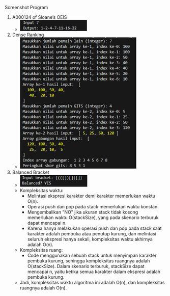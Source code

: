 Screenshot Program

1. A000124 of Sloane’s OEIS
   - ![Alt text](/1.jpg "Screenshot Program 1")
2. Dense Ranking
   - ![Alt text](/2.jpg "Screenshot Program 2")
3. Balanced Bracket
   - ![Alt text](/3.jpg "Screenshot Program 1")
   - Kompleksitas waktu:
     - Melintasi ekspresi karakter demi karakter memerlukan waktu O(n).
     - Operasi push dan pop pada stack memerlukan waktu konstan.
     - Mengembalikan "NO" jika ukuran stack tidak kosong memerlukan waktu O(stackSize), yang pada skenario terburuk dapat mencapai n.
     - Karena hanya melakukan operasi push dan pop pada stack saat karakter adalah pembuka atau penutup kurung, dan melintasi seluruh ekspresi hanya sekali, kompleksitas waktu akhirnya adalah O(n).
   - Kompleksitas ruang:
     - Code menggunakan sebuah stack untuk menyimpan karakter pembuka kurung, sehingga kompleksitas ruangnya adalah O(stackSize). Dalam skenario terburuk, stackSize dapat mencapai n, yaitu ketika semua karakter dalam ekspresi adalah pembuka kurung.
   - Jadi, kompleksitas waktu algoritma ini adalah O(n), dan kompleksitas ruangnya adalah O(n).
